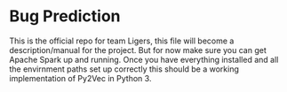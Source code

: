 # Bug Prediction

This is the official repo for team Ligers, this file will become a description/manual for the project. But for now make sure you can get Apache Spark up and running. Once you have everything installed and all the envirnment paths set up correctly this should be a working implementation of Py2Vec in Python 3.
